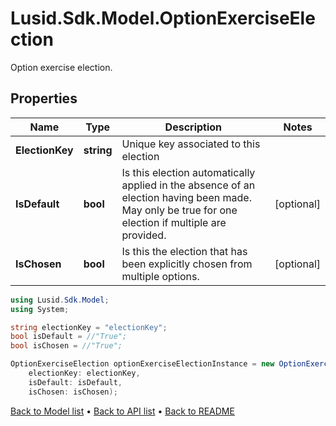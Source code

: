 # Lusid.Sdk.Model.OptionExerciseElection
Option exercise election.

## Properties

Name | Type | Description | Notes
------------ | ------------- | ------------- | -------------
**ElectionKey** | **string** | Unique key associated to this election | 
**IsDefault** | **bool** | Is this election automatically applied in the absence of an election having been made.  May only be true for one election if multiple are provided. | [optional] 
**IsChosen** | **bool** | Is this the election that has been explicitly chosen from multiple options. | [optional] 

```csharp
using Lusid.Sdk.Model;
using System;

string electionKey = "electionKey";
bool isDefault = //"True";
bool isChosen = //"True";

OptionExerciseElection optionExerciseElectionInstance = new OptionExerciseElection(
    electionKey: electionKey,
    isDefault: isDefault,
    isChosen: isChosen);
```

[Back to Model list](../README.md#documentation-for-models) &#8226; [Back to API list](../README.md#documentation-for-api-endpoints) &#8226; [Back to README](../README.md)
